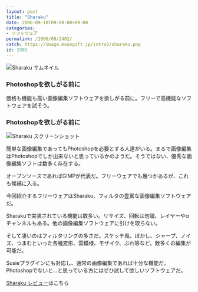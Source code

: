 ```yaml
---
layout: post
title: "Sharaku"
date: 2006-09-18T09:00:00+09:00
categories:
- ソフトウェア
permalink: /2006/09/2402/
catch: https://image.moongift.jp/intro2/sharaku.png
id: 2391
---
```

 ![Sharaku サムネイル](https://image.moongift.jp/intro2/sharaku.t.png "Sharaku サムネイル")
  

### Photoshopを欲しがる前に
  
価格も機能も高い画像編集ソフトウェアを欲しがる前に。フリーで高機能なソフトウェアを試そう。  
<!--more-->  

### Photoshopを欲しがる前に
  

![Sharaku スクリーンショット](https://image.moongift.jp/intro2/sharaku.png "Sharaku スクリーンショット")

  

簡単な画像編集であってもPhotoshopを必要とする人達がいる。まるで画像編集はPhotoshopでしか出来ないと思っているかのようだ。そうではない、優秀な画像編集ソフトは数多く存在する。

  

オープンソースであればGIMPが代表だ。フリーウェアでも幾つかあるが、これも候補に入る。

  

今回紹介するフリーウェアはSharaku、フィルタの豊富な画像編集ソフトウェアだ。

  

Sharakuで実装されている機能は数多い。リサイズ、回転は勿論、レイヤーやαチャンネルもある。他の画像編集ソフトウェアに引けを取らない。

  

そして凄いのはフィルタリングの多さだ。スケッチ風、ぼかし、シャープ、ノイズ、つまむといった各種変形、雲模様、モザイク、ぶれ等など。数多くの編集が可能だ。

  

Susieプラグインにも対応し、通常の画像編集であれば十分な機能だ。Photoshopでないと…と思っている方にはぜひ試して欲しいソフトウェアだ。

  

[Sharaku レビュー](http://fw.moongift.jp/review/i-2403.html)はこちら


